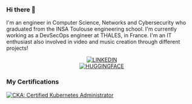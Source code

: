 ### Hi there 👋

I'm an engineer in Computer Science, Networks and Cybersecurity who graduated from the INSA Toulouse engineering school. I'm currently working as a DevSecOps engineer at THALES, in France. I'm an IT enthusiast also involved in video and music creation through different projects!
<div class="socials" style="display: grid;align-items: center;justify-content: center;place-items: center;text-align: center;">
    <a href="https://www.linkedin.com/in/romain-monier" target="_blank"><img src="img/social/linkedin.png" alt="LINKEDIN" style="margin: 0 auto;max-width: 100%; height: auto;"></a>
    <a href="https://huggingface.co/rmonier" target="_blank"><img src="img/social/hf-logo.png" alt="HUGGINGFACE" style="margin: 0 auto;max-width: 100%; height: auto;"></a>
</div>

### My Certifications

<!--START_SECTION:badges-->
[![CKA: Certified Kubernetes Administrator](https://images.credly.com/size/110x110/images/8b8ed108-e77d-4396-ac59-2504583b9d54/cka_from_cncfsite__281_29.png)](http://www.credly.com/badges/4eaf687f-1419-4a2c-9305-ea6517bccaf2 "CKA: Certified Kubernetes Administrator")
<!--END_SECTION:badges-->
